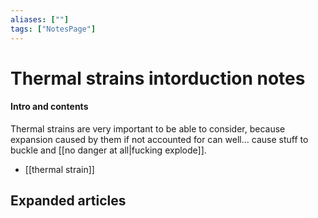 ```yaml
---
aliases: [""]
tags: ["NotesPage"]
---
```


# Thermal strains intorduction notes

#### Intro and contents
Thermal strains are very important to be able to consider, because expansion caused by them if not accounted for can well... cause stuff to buckle and [[no danger at all|fucking explode]].
- [[thermal strain]]


## Expanded articles

